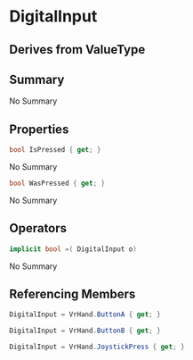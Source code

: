 # DigitalInput

## Derives from ValueType

## Summary

No Summary
## Properties

```c#
bool IsPressed { get; } 
```
No Summary
```c#
bool WasPressed { get; } 
```
No Summary
## Operators

```c#
implicit bool =( DigitalInput o) 
```
No Summary
## Referencing Members

```c#
DigitalInput = VrHand.ButtonA { get; } 
```
```c#
DigitalInput = VrHand.ButtonB { get; } 
```
```c#
DigitalInput = VrHand.JoystickPress { get; } 
```
